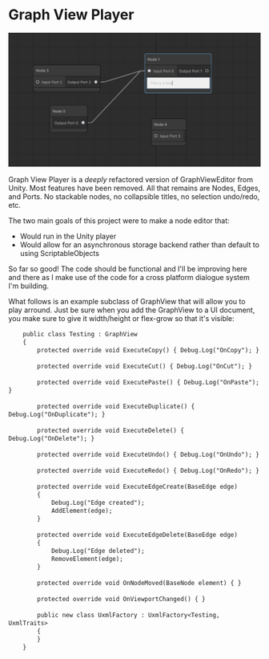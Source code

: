 # Graph View Player 
![screenshot](example.png)

Graph View Player is a _deeply_ refactored version of GraphViewEditor from Unity. Most features have been removed. All that remains are Nodes, Edges, and Ports. No stackable nodes, no collapsible titles, no selection undo/redo, etc.

The two main goals of this project were to make a node editor that:
- Would run in the Unity player
- Would allow for an asynchronous storage backend rather than default to using ScriptableObjects

So far so good! The code should be functional and I'll be improving here and there as I make use of the code for a cross platform dialogue system I'm building.

What follows is an example subclass of GraphView that will allow you to play arround. Just be sure when you add the GraphView to a UI document, you make sure to give it width/height or flex-grow so that it's visible:

```
    public class Testing : GraphView
    {
        protected override void ExecuteCopy() { Debug.Log("OnCopy"); }

        protected override void ExecuteCut() { Debug.Log("OnCut"); }

        protected override void ExecutePaste() { Debug.Log("OnPaste"); }

        protected override void ExecuteDuplicate() { Debug.Log("OnDuplicate"); }

        protected override void ExecuteDelete() { Debug.Log("OnDelete"); }

        protected override void ExecuteUndo() { Debug.Log("OnUndo"); }

        protected override void ExecuteRedo() { Debug.Log("OnRedo"); }

        protected override void ExecuteEdgeCreate(BaseEdge edge)
        {
            Debug.Log("Edge created");
            AddElement(edge);
        }

        protected override void ExecuteEdgeDelete(BaseEdge edge)
        {
            Debug.Log("Edge deleted");
            RemoveElement(edge);
        }

        protected override void OnNodeMoved(BaseNode element) { }

        protected override void OnViewportChanged() { }

        public new class UxmlFactory : UxmlFactory<Testing, UxmlTraits>
        {
        }
    }
```